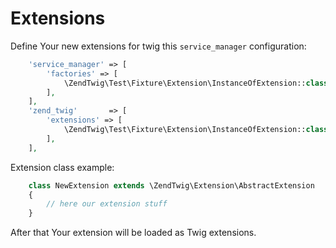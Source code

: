 # Extensions
Define Your new extensions for twig this ``` service_manager ``` configuration:
```php
    'service_manager' => [
        'factories' => [
            \ZendTwig\Test\Fixture\Extension\InstanceOfExtension::class => \ZendTwig\Service\TwigExtensionFactory::class,
        ],
    ],
    'zend_twig'       => [
        'extensions' => [
            \ZendTwig\Test\Fixture\Extension\InstanceOfExtension::class,
        ],
    ],
```

Extension class example:

```php
    class NewExtension extends \ZendTwig\Extension\AbstractExtension
    {
        // here our extension stuff
    }
```

After that Your extension will be loaded as Twig extensions.
